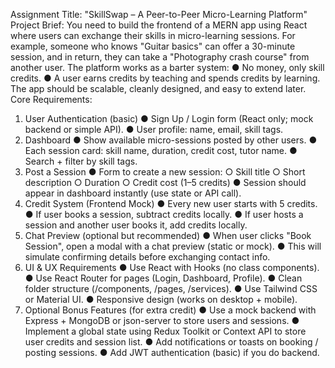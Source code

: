 Assignment Title: 
"SkillSwap – A Peer-to-Peer Micro-Learning Platform" 
Project Brief: 
You need to build the frontend of a MERN app using React where users can exchange their 
skills in micro-learning sessions. For example, someone who knows "Guitar basics" can offer a 
30-minute session, and in return, they can take a "Photography crash course" from another 
user. 
The platform works as a barter system: 
● No money, only skill credits. 
● A user earns credits by teaching and spends credits by learning. 
The app should be scalable, cleanly designed, and easy to extend later. 
Core Requirements: 
1. User Authentication (basic) 
● Sign Up / Login form (React only; mock backend or simple API). 
● User profile: name, email, skill tags. 
2. Dashboard 
● Show available micro-sessions posted by other users. 
● Each session card: skill name, duration, credit cost, tutor name. 
● Search + filter by skill tags. 
3. Post a Session 
● Form to create a new session: 
○ Skill title 
○ Short description 
○ Duration 
○ Credit cost (1–5 credits) 
● Session should appear in dashboard instantly (use state or API call). 
4. Credit System (Frontend Mock) 
● Every new user starts with 5 credits. 
● If user books a session, subtract credits locally. 
● If user hosts a session and another user books it, add credits locally. 
5. Chat Preview (optional but recommended) 
● When user clicks "Book Session", open a modal with a chat preview (static or mock). 
● This will simulate confirming details before exchanging contact info. 
6. UI & UX Requirements 
● Use React with Hooks (no class components). 
● Use React Router for pages (Login, Dashboard, Profile). 
● Clean folder structure (/components, /pages, /services). 
● Use Tailwind CSS or Material UI. 
● Responsive design (works on desktop + mobile). 
7. Optional Bonus Features (for extra credit) 
● Use a mock backend with Express + MongoDB or json-server to store users and 
sessions. 
● Implement a global state using Redux Toolkit or Context API to store user credits and 
session list. 
● Add notifications or toasts on booking / posting sessions. 
● Add JWT authentication (basic) if you do backend. 
